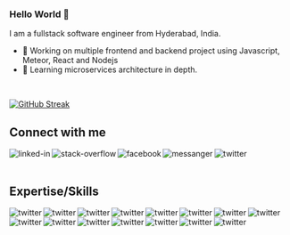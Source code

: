 ### Hello World 👋
I am a fullstack software engineer from Hyderabad, India.
- 🔭 Working on multiple frontend and backend project using Javascript, Meteor, React and Nodejs
- 🌱 Learning microservices architecture in depth.
<br>

[![GitHub Streak](http://github-readme-streak-stats.herokuapp.com?user=xpressabhi&theme=dark)](https://git.io/streak-stats)

## Connect with me

[<img align="left" alt="linked-in" src="https://img.shields.io/badge/linkedin-%230077B5.svg?&style=for-the-badge&logo=linkedin&logoColor=white" />](https://www.linkedin.com/in/akm85/)
[<img align="left" alt="stack-overflow" src="https://img.shields.io/badge/stack%20overflow-FE7A16?logo=stack-overflow&logoColor=white&style=for-the-badge" />](https://stackoverflow.com/users/1892726/abhishek-maurya)
[<img align="left" alt="facebook" src="https://img.shields.io/badge/facebook-%231877F2.svg?&style=for-the-badge&logo=facebook&logoColor=white" />](https://www.facebook.com/abhishek.k.maurya)
[<img align="left" alt="messanger" src="https://img.shields.io/badge/Messenger-00B2FF?style=for-the-badge&logo=messenger&logoColor=white">](https://www.messenger.com/t/abhishek.k.maurya) 
[<img align="left" alt="twitter" src="https://img.shields.io/badge/twitter-%231DA1F2.svg?&style=for-the-badge&logo=twitter&logoColor=white" />](https://twitter.com/xpressabhi)
<br>
<br>

## Expertise/Skills

<img align="left" alt="twitter" src="https://img.shields.io/badge/JavaScript-F7DF1E?style=for-the-badge&logo=javascript&logoColor=black" />
<img align="left" alt="twitter" src="https://img.shields.io/badge/MongoDB-4EA94B?style=for-the-badge&logo=mongodb&logoColor=white" />
<img align="left" alt="twitter" src="https://img.shields.io/badge/Node.js-339933?style=for-the-badge&logo=nodedotjs&logoColor=white" />
<img align="left" alt="twitter" src="https://img.shields.io/badge/Express.js-000000?style=for-the-badge&logo=express&logoColor=white" />
<img align="left" alt="twitter" src="https://img.shields.io/badge/React-20232A?style=for-the-badge&logo=react&logoColor=61DAFB" />
<img align="left" alt="twitter" src="https://img.shields.io/badge/Svelte-4A4A55?style=for-the-badge&logo=svelte&logoColor=FF3E00" />
<img align="left" alt="twitter" src="https://img.shields.io/badge/AngularJS-E23237?style=for-the-badge&logo=angularjs&logoColor=white" />
<img align="left" alt="twitter" src="https://img.shields.io/badge/Bootstrap-563D7C?style=for-the-badge&logo=bootstrap&logoColor=white" />
<img align="left" alt="twitter" src="https://img.shields.io/badge/jQuery-0769AD?style=for-the-badge&logo=jquery&logoColor=white" />
<img align="left" alt="twitter" src="https://img.shields.io/badge/firebase-ffca28?style=for-the-badge&logo=firebase&logoColor=black" />
<img align="left" alt="twitter" src="https://img.shields.io/badge/Git-F05032?style=for-the-badge&logo=git&logoColor=white" />
<img align="left" alt="twitter" src="https://img.shields.io/badge/Chart.js-FF6384?style=for-the-badge&logo=chartdotjs&logoColor=white" />
<img align="left" alt="twitter" src="https://img.shields.io/badge/Digital_Ocean-0080FF?style=for-the-badge&logo=DigitalOcean&logoColor=white" />
<img align="left" alt="twitter" src="https://img.shields.io/badge/Google%20Analytics-E37400?style=for-the-badge&logo=google%20analytics&logoColor=white" />
<img align="left" alt="twitter" src="https://img.shields.io/badge/Visual_Studio_Code-0078D4?style=for-the-badge&logo=visual%20studio%20code&logoColor=white" />
